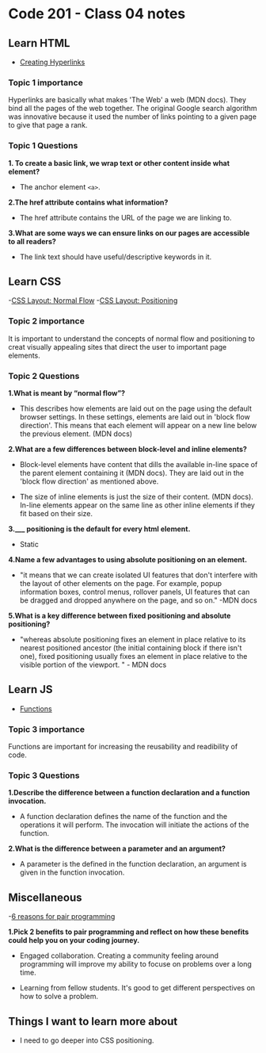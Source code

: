 # Code 201 - Class 04 notes

## Learn HTML

- [Creating Hyperlinks](https://developer.mozilla.org/en-US/docs/Learn/HTML/Introduction_to_HTML/Creating_hyperlinks)

### Topic 1 importance

Hyperlinks are basically what makes 'The Web' a web (MDN docs).
They bind all the pages of the web together.
The original Google search algorithm was innovative because it used the number of links pointing to a given page to give that page a rank.

### Topic 1 Questions

**1. To create a basic link, we wrap text or other content inside what element?**

- The anchor element `<a>`.

**2.The href attribute contains what information?**

- The href attribute contains the URL of the page we are linking  to.

**3.What are some ways we can ensure links on our pages are accessible to all readers?**

- The link text should have useful/descriptive keywords in it.

## Learn CSS

-[CSS Layout: Normal Flow](https://developer.mozilla.org/en-US/docs/Learn/CSS/CSS_layout/Normal_Flow)
-[CSS Layout: Positioning](https://developer.mozilla.org/en-US/docs/Learn/CSS/CSS_layout/Positioning)

### Topic 2 importance

It is important to understand the concepts of normal flow and positioning to creat visually appealing sites that direct the user to important page elements.

### Topic 2 Questions

**1.What is meant by “normal flow”?**

- This describes how elements are laid out on the page using the default browser settings. In these settings, elements are laid out in 'block flow direction'. This means that each element will appear on a new line below the previous element. (MDN docs)

**2.What are a few differences between block-level and inline elements?**

- Block-level elements have content that dills the available in-line space of the parent element containing it (MDN docs). They are laid out in the 'block flow direction' as mentioned above.

- The size of inline elements is just the size of their content. (MDN docs). In-line elements appear on the same line as other inline elements if they fit based on their size.

**3.___ positioning is the default for every html element.**

- Static

**4.Name a few advantages to using absolute positioning on an element.**

- "it means that we can create isolated UI features that don't interfere with the layout of other elements on the page. For example, popup information boxes, control menus, rollover panels, UI features that can be dragged and dropped anywhere on the page, and so on." -MDN docs

**5.What is a key difference between fixed positioning and absolute positioning?**

- "whereas absolute positioning fixes an element in place relative to its nearest positioned ancestor (the initial containing block if there isn't one), fixed positioning usually fixes an element in place relative to the visible portion of the viewport. " - MDN docs

## Learn JS

- [Functions](https://developer.mozilla.org/en-US/docs/Learn/JavaScript/Building_blocks/Functions)

### Topic 3 importance

Functions are important for increasing the reusability and readibility of code.

### Topic 3 Questions

**1.Describe the difference between a function declaration and a function invocation.**

- A function declaration defines the name of the function and the operations it will perform. The invocation will initiate the actions of the function.

**2.What is the difference between a parameter and an argument?**

- A parameter is the defined in the function declaration, an argument is given in the function invocation.

## Miscellaneous

-[6 reasons for pair programming](https://www.codefellows.org/blog/6-reasons-for-pair-programming/)

**1.Pick 2 benefits to pair programming and reflect on how these benefits could help you on your coding journey.**

- Engaged collaboration. Creating a community feeling around programming will improve my ability to focuse on problems over a long time.

- Learning from fellow students. It's good to get different perspectives on how to solve a problem.

## Things I want to learn more about

- I need to go deeper into CSS positioning.
